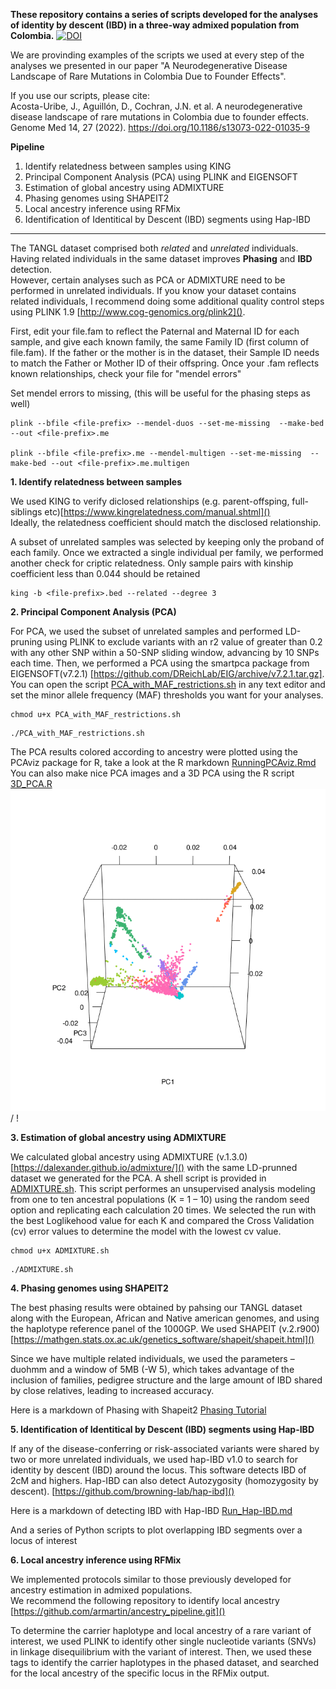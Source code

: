 **These repository contains a series of scripts developed for the analyses of identity by descent (IBD) in a three-way admixed population from Colombia.** 
[![DOI](https://zenodo.org/badge/394373254.svg)](https://zenodo.org/badge/latestdoi/394373254)

We are provinding examples of the scripts we used at every step of the analyses we presented in our paper "A Neurodegenerative Disease Landscape of Rare Mutations in Colombia Due to Founder Effects". 

  If you use our scripts, please cite: \
  Acosta-Uribe, J., Aguillón, D., Cochran, J.N. et al. A neurodegenerative disease landscape of rare mutations in Colombia due to founder effects. Genome Med 14, 27 (2022). https://doi.org/10.1186/s13073-022-01035-9




**Pipeline**

1. Identify relatedness between samples using KING
2. Principal Component Analysis (PCA) using PLINK and EIGENSOFT
3. Estimation of global ancestry using ADMIXTURE
4. Phasing genomes using SHAPEIT2
5. Local ancestry inference using RFMix 
6. Identification of Identitical by Descent (IBD) segments using Hap-IBD

________
The TANGL dataset comprised both *related* and *unrelated* individuals. Having related individuals in the same dataset improves **Phasing** and **IBD** detection.\
However, certain analyses such as PCA or ADMIXTURE need to be performed in unrelated individuals. If you know your dataset contains related individuals, I recommend doing some additional quality control steps using PLINK 1.9 [http://www.cog-genomics.org/plink2]().

First, edit your file.fam to reflect the Paternal and Maternal ID for each sample, and give each known family, the same Family ID (first column of file.fam).
If the father or the mother is in the dataset, their Sample ID needs to match the Father or Mother ID of their offspring.
Once your <file>.fam reflects known relationships, check your file for "mendel errors"
  
Set mendel errors to missing, (this will be useful for the phasing steps as well)
```
plink --bfile <file-prefix> --mendel-duos --set-me-missing  --make-bed --out <file-prefix>.me
  
plink --bfile <file-prefix>.me --mendel-multigen --set-me-missing  --make-bed --out <file-prefix>.me.multigen
``` 
  

**1. Identify relatedness between samples**

We used KING to verify diclosed relationships (e.g. parent-offsping, full-siblings etc)[https://www.kingrelatedness.com/manual.shtml]() \
Ideally, the relatedness coefficient should match the disclosed relationship.  

A subset of unrelated samples was selected by keeping only the proband of each family. Once we extracted a single individual per family, we performed another check for criptic relatedness. Only sample pairs with kinship coefficient less than 0.044 should be retained 
 
```
king -b <file-prefix>.bed --related --degree 3
```


**2. Principal Component Analysis (PCA)**

For PCA, we used the subset of unrelated samples and performed LD-pruning using PLINK to exclude variants with an r2 value of greater than 0.2 with any other SNP within a 50-SNP sliding window, advancing by 10 SNPs each time. Then, we performed a PCA using the smartpca package from EIGENSOFT(v7.2.1) [https://github.com/DReichLab/EIG/archive/v7.2.1.tar.gz]. You can open the script [PCA_with_MAF_restrictions.sh](PCA_with_MAF_restrictions.sh) in any text editor and set the minor allele frequency (MAF) thresholds you want for your analyses. 

  ```
  chmod u+x PCA_with_MAF_restrictions.sh
  ```
  ```
  ./PCA_with_MAF_restrictions.sh
  ```

The PCA results colored according to ancestry were plotted using the PCAviz package for R, take a look at the R markdown [RunningPCAviz.Rmd](RunningPCAviz.Rmd)\
You can also make nice PCA images and a 3D PCA using the R script [3D_PCA.R](3D_PCA.R)  
![ Alt text](3dAnimatedScatterplot.gif) / ! [](3dAnimatedScatterplot.gif)  
  
  
**3. Estimation of global ancestry using ADMIXTURE**

We calculated global ancestry using ADMIXTURE (v.1.3.0) [https://dalexander.github.io/admixture/]() with the same LD-prunned dataset we generated for the PCA.
A shell script is provided in [ADMIXTURE.sh](ADMIXTURE.sh). This script performes an unsupervised analysis modeling from one to ten ancestral populations (K = 1 – 10) using the random seed option and replicating each calculation 20 times. We selected the run with the best Loglikehood value for each K and compared the Cross Validation (cv) error values to determine the model with the lowest cv value. 
  ```
  chmod u+x ADMIXTURE.sh
  ```
  ```
  ./ADMIXTURE.sh
  ```

 
**4. Phasing genomes using SHAPEIT2**

The best phasing results were obtained by pahsing our TANGL dataset along with the European, African and Native american genomes, and using the haplotype reference panel of the 1000GP. We used SHAPEIT (v.2.r900)[https://mathgen.stats.ox.ac.uk/genetics_software/shapeit/shapeit.html]()
  
Since we have multiple related individuals, we used the parameters –duohmm and a window of 5MB (-W 5), which takes advantage of the inclusion of families, pedigree structure and the large amount of IBD shared by close relatives, leading to increased accuracy. 

Here is a markdown of Phasing with Shapeit2
[Phasing Tutorial](Phasing.md)

  
**5. Identification of Identitical by Descent (IBD) segments using Hap-IBD**

If any of the disease-conferring or risk-associated variants were shared by two or more unrelated individuals, we used hap-IBD v1.0 to search for identity by descent (IBD) around the locus. This software detects IBD of 2cM and highers. Hap-IBD can also detect Autozygosity (homozygosity by descent). [https://github.com/browning-lab/hap-ibd]()

Here is a markdown of detecting IBD with Hap-IBD
[Run_Hap-IBD.md](Run_Hap-IBD.md)

And a series of Python scripts to plot overlapping IBD segments over a locus of interest  
 
**6. Local ancestry inference using RFMix**

We implemented protocols similar to those previously developed for ancestry estimation in admixed populations. \
We recommend the following repository to identify local ancestry [https://github.com/armartin/ancestry_pipeline.git]()

To determine the carrier haplotype and local ancestry of a rare variant of interest, we used PLINK to identify other single nucleotide variants (SNVs) in linkage disequilibrium with the variant of interest. Then, we used these tags to identify the carrier haplotypes in the phased dataset, and searched for the local ancestry of the specific locus in the RFMix output.

 
